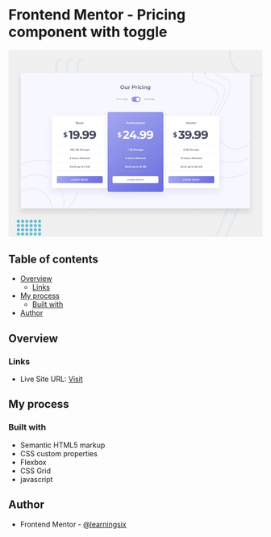 # Frontend Mentor - Pricing component with toggle

![Design preview for the Pricing component with toggle coding challenge](./design/desktop-preview.jpg)

## Table of contents

- [Overview](#overview)
  - [Links](#links)
- [My process](#my-process)
  - [Built with](#built-with)
- [Author](#author)

## Overview

### Links

- Live Site URL: [Visit](https://pricing-with-toggle-nickgv.netlify.app)

## My process

### Built with

- Semantic HTML5 markup
- CSS custom properties
- Flexbox
- CSS Grid
- javascript

## Author

- Frontend Mentor - [@learningsix](https://www.frontendmentor.io/profile/learningsix)
